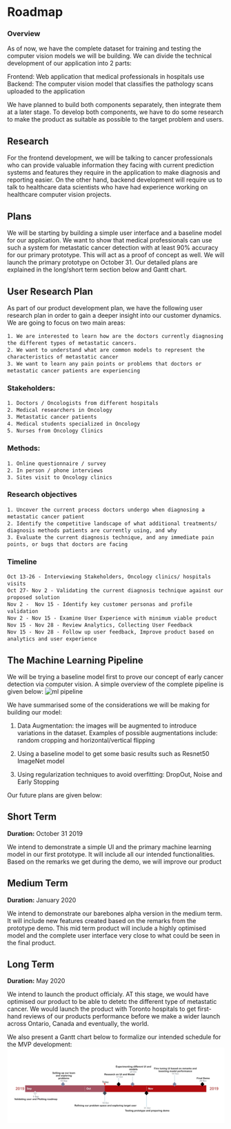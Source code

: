 # Roadmap

### Overview

As of now, we have the complete dataset for training and testing the computer vision models we will be building. We can divide the technical development of our application into 2 parts: 

Frontend: Web application that medical professionals in hospitals use
Backend: The computer vision model that classifies the pathology scans uploaded to the application

We have planned to build both components separately, then integrate them at a later stage. To develop both components, we have to do some research to make the product as suitable as possible to the target problem and users.



## Research
For the frontend development, we will be talking to cancer professionals who can provide valuable information they facing with current prediction systems and features they require in the application to make diagnosis and reporting easier.
On the other hand, backend development will require us to talk to healthcare data scientists who have had experience working on healthcare computer vision projects.

## Plans
We will be starting by building a simple user interface and a baseline model for our application. We want to show that medical professionals can use such a system for metastatic cancer detection with at least 90% accuracy for our primary prototype. This will act as a proof of concept as well. We will launch the primary prototype on October 31. Our detailed plans are explained in the long/short term section below and Gantt chart.

## User Research Plan
As part of our product development plan, we have the following user research plan in order to gain a deeper insight into our customer dynamics. We are going to focus on two main areas: 

    1. We are interested to learn how are the doctors currently diagnosing the different types of metastatic cancers. 
    2. We want to understand what are common models to represent the characteristics of metastatic cancer
    3. We want to learn any pain points or problems that doctors or metastatic cancer patients are experiencing 

### Stakeholders:
    
    1. Doctors / Oncologists from different hospitals
    2. Medical researchers in Oncology
    3. Metastatic cancer patients
    4. Medical students specialized in Oncology
    5. Nurses from Oncology Clinics

### Methods:
    1. Online questionnaire / survey
    2. In person / phone interviews
    3. Sites visit to Oncology clinics

### Research objectives

    1. Uncover the current process doctors undergo when diagnosing a metastatic cancer patient
    2. Identify the competitive landscape of what additional treatments/ diagnosis methods patients are currently using, and why
    3. Evaluate the current diagnosis technique, and any immediate pain points, or bugs that doctors are facing

### Timeline

    Oct 13-26 - Interviewing Stakeholders, Oncology clinics/ hospitals visits
    Oct 27- Nov 2 - Validating the current diagnosis technique against our proposed solution
    Nov 2 -  Nov 15 - Identify key customer personas and profile validation
    Nov 2 - Nov 15 - Examine User Experience with minimum viable product
    Nov 15 - Nov 28 - Review Analytics, Collecting User Feedback 
    Nov 15 - Nov 28 - Follow up user feedback, Improve product based on analytics and user experience 

## The Machine Learning Pipeline

We will be trying a baseline model first to prove our concept of early cancer detection via computer vision. 
A simple overview of the complete pipeline is given below:
![ml pipeline](./unnamed(2).jpg)

We have summarised some of the considerations we will be making for building our model:

1. Data Augmentation: the images will be augmented to introduce variations in the dataset. Examples of possible augmentations include: random cropping and horizontal/vertical flipping

2. Using a baseline model to get some basic results such as Resnet50 ImageNet model

3. Using regularization techniques to avoid overfitting: DropOut, Noise and Early Stopping

Our future plans are given below:

## Short Term

**Duration:** October 31 2019

We intend to demonstrate a simple UI and the primary machine learning model in our first prototype. It will include all our intended functionalities. Based on the remarks we get during the demo, we will improve our product

## Medium Term

**Duration:** January 2020

We intend to demonstrate our barebones alpha version in the medium term. It will include new features  created based on the remarks from the prototype demo. This mid term product will include a highly optimised model and the complete user interface very close to what could be seen in the final product.


## Long Term

**Duration:** May 2020

We intend to launch the product officialy. AT this stage, we would have optimised our product to be able to detetc the different type of metastatic cancer. We would launch the product with Toronto hospitals to get first-hand reviews of our products performance before we make a wider launch across Ontario, Canada and eventually, the world.


We also present a Gantt chart below to formalize our intended schedule for the MVP development:
![Gantt Chart](./Capture.jpg)
